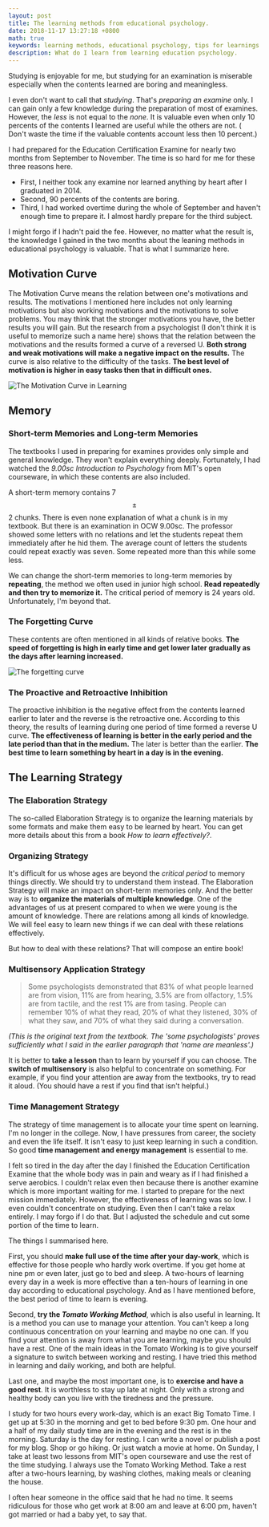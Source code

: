 ```yaml
---
layout: post
title: The learning methods from educational psychology.
date: 2018-11-17 13:27:18 +0800
math: true
keywords: learning methods, educational psychology, tips for learnings
description: What do I learn from learning education psychology.
---
```

Studying is enjoyable for me, but studying for an examination is miserable especially when the contents learned are boring and meaningless.

<!--more-->

I even don't want to call that *studying*. That's *preparing an examine* only. I can gain only a few knowledge during the preparation of most of examines. However, the *less* is not equal to the *none*. It is valuable even when only 10 percents of the contents I learned are useful while the others are not. ( Don't waste the time if the valuable contents account less then 10 percent.)

I had prepared for the Education Certification Examine for nearly two months from September to November. The time is so hard for me for these three reasons here.

- First, I neither took any examine nor learned anything by heart after I graduated in 2014.
- Second, 90 percents of the contents are boring.
- Third, I had worked overtime during the whole of September and haven't enough time to prepare it. I almost hardly prepare for the third subject.

I might forgo if I hadn't paid the fee. However, no matter what the result is, the knowledge I gained in the two months about the leaning methods in educational psychology is valuable. That is what I summarize here.

## Motivation Curve

The Motivation Curve means the relation between one's motivations and results. The motivations I mentioned here includes not only learning motivations but also working motivations and the motivations to solve problems. You may think that the stronger motivations you have, the better results you will gain. But the research from a psychologist (I don't think it is useful to memorize such a name here) shows that the relation between the motivations and the results formed a curve of a reversed U. **Both strong and weak motivations will make a negative impact on the results.** The curve is also relative to the difficulty of the tasks. **The best level of motivation is higher in easy tasks then that in difficult ones.**

![The Motivation Curve in Learning](/img/learning_1.jpg)

## Memory

### Short-term Memories and Long-term Memories

The textbooks I used in preparing for examines provides only simple and general knowledge. They won't explain everything deeply. Fortunately, I had watched the  *9.00sc Introduction to Psychology* from MIT's open courseware, in which these contents are also included.

A short-term memory contains 7 $$\pm $$ 2 chunks. There is even none explanation of what a chunk is in my textbook. But there is an examination in OCW 9.00sc. The professor showed some letters with no relations and let the students repeat them immediately after he hid them. The average count of letters the students could repeat exactly was seven. Some repeated more than this while some less.

We can change the short-term memories to long-term memories by **repeating**, the method we often used in junior high school. **Read repeatedly and then try to memorize it.** The critical period of memory is 24 years old. Unfortunately, I'm beyond that.

### The Forgetting Curve

These contents are often mentioned in all kinds of relative books. **The speed of forgetting is high in early time and get lower later gradually as the days after learning increased.**

![The forgetting curve](/img/learning_2.jpg)

### The Proactive and Retroactive Inhibition

The proactive inhibition is the negative effect from the contents learned earlier to later and the reverse is the retroactive one. According to this theory, the results of learning during one period of time formed a reverse U curve. **The effectiveness of learning is better in the early period and the late period than that in the medium.** The later is better than the earlier. **The best time to learn something by heart in a day is in the evening.**

## The Learning Strategy

### The Elaboration Strategy

The so-called Elaboration Strategy is to organize the learning materials by some formats and make them easy to be learned by heart. You can get more details about this from a book *How to learn effectively?*.

### Organizing Strategy

It's difficult for us whose ages are beyond the *critical period*  to memory things directly. We should try to understand them instead. The Elaboration Strategy will make an impact on short-term memories only. And the better way is to **organize the materials of multiple knowledge**. One of the advantages of us at present compared to when we were young is the amount of knowledge. There are relations among all kinds of knowledge. We will feel easy to learn new things if we can deal with these relations effectively.

But how to deal with these relations? That will compose an entire book!

### Multisensory Application Strategy

> Some psychologists demonstrated that 83% of what people learned are from vision, 11% are from hearing, 3.5% are from olfactory, 1.5% are from tactile, and the rest 1% are from tasing. People can remember 10% of what they read, 20% of what they listened, 30% of what they saw, and 70% of what they said during a conversation.

*(This is the original text from the textbook. The 'some psychologists' proves sufficiently what I said in the earlier paragraph that 'name are meanless'.)*

It is better to **take a lesson** than to learn by yourself if you can choose. The **switch of multisensory** is also helpful to concentrate on something. For example, if you find your attention are away from the textbooks, try to read it aloud. (You should have a rest if you find that isn't helpful.)

### Time Management Strategy

The strategy of time management is to allocate your time spent on learning. I'm no longer in the college. Now, I have pressures from career, the society and even the life itself. It isn't easy to just keep learning in such a condition. So good **time management and energy management** is essential to me.

I felt so tired in the day after the day I finished the Education Certification Examine that the whole body was in pain and weary as if I had finished a serve aerobics. I couldn't relax even then because there is another examine which is more important waiting for me. I started to prepare for the next mission immediately. However, the effectiveness of learning was so low. I even couldn't concentrate on studying. Even then I can't take a relax entirely. I may forgo if I do that. But I adjusted the schedule and cut some portion of the time to learn.

The things I summarised here.

First, you should **make full use of the time after your day-work**, which is effective for those people who hardly work overtime. If you get home at nine pm or even later, just go to bed and sleep. A two-hours of learning every day in a week is more effective than a ten-hours of learning in one day according to educational psychology. And as I have mentioned before, the best period of time to learn is evening.

Second, **try the *Tomato Working Method***, which is also useful in learning. It is a method you can use to manage your attention. You can't keep a long continuous concentration on your learning and maybe no one can. If you find your attention is away from what you are learning, maybe you should have a rest. One of the main ideas in the Tomato Working is to give yourself a signature to switch between working and resting. I have tried this method in learning and daily working, and both are helpful.

Last one, and maybe the most important one, is to **exercise and have a good rest**. It is worthless to stay up late at night. Only with a strong and healthy body can you live with the tiredness and the pressure.

I study for two hours every work-day, which is an exact Big Tomato Time. I get up at 5:30 in the morning and get to bed before 9:30 pm. One hour and a half of my daily study time are in the evening and the rest is in the morning. Saturday is the day for resting. I can write a novel or publish a post for my blog. Shop or go hiking. Or just watch a movie at home. On Sunday, I take at least two lessons from MIT's open courseware and use the rest of the time studying. I always use the Tomato Working Method. Take a rest after a two-hours learning, by washing clothes, making meals or cleaning the house.

I often hear someone in the office said that he had no time. It seems ridiculous for those who get work at 8:00 am and leave at 6:00 pm,  haven't got married or had a baby yet, to say that.
